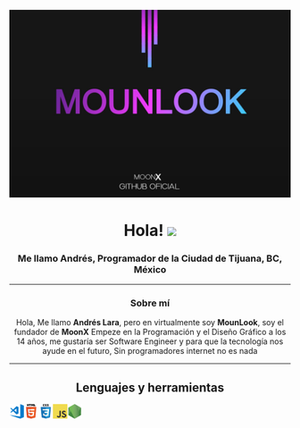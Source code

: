 <div align="center">
<p align="justify/left/right/center">
<img src="https://github.com/MounLook/gif/blob/main/GitHub.jpg?raw=true">

<h1 align="center">Hola! <img src="https://raw.githubusercontent.com/MartinHeinz/MartinHeinz/master/wave.gif" width="30px"></h1>
<h3 align="center">Me llamo Andrés, Programador de la Ciudad de Tijuana, BC, México</h3>

---

### Sobre mí

Hola, Me llamo **Andrés Lara**, pero en virtualmente soy **MounLook**, soy el fundador de **__MoonX__** Empeze en la Programación y el Diseño Gráfico a los 14 años, me gustaría ser Software Engineer y para que la tecnología nos ayude en el futuro, Sin programadores internet no es nada

---

## Lenguajes y herramientas

<img align="left" alt="Visual Studio Code" width="26px" src="https://raw.githubusercontent.com/github/explore/80688e429a7d4ef2fca1e82350fe8e3517d3494d/topics/visual-studio-code/visual-studio-code.png" />
<img align="left" alt="HTML5" width="26px" src="https://raw.githubusercontent.com/github/explore/80688e429a7d4ef2fca1e82350fe8e3517d3494d/topics/html/html.png" />
<img align="left" alt="CSS" width="26px" src="https://raw.githubusercontent.com/github/explore/80688e429a7d4ef2fca1e82350fe8e3517d3494d/topics/css/css.png" />
<img align="left" alt="JavaScript" width="26px" src="https://raw.githubusercontent.com/github/explore/80688e429a7d4ef2fca1e82350fe8e3517d3494d/topics/javascript/javascript.png" />
<img align="left" alt="Node.js" width="26px" src="https://raw.githubusercontent.com/github/explore/80688e429a7d4ef2fca1e82350fe8e3517d3494d/topics/nodejs/nodejs.png" />
